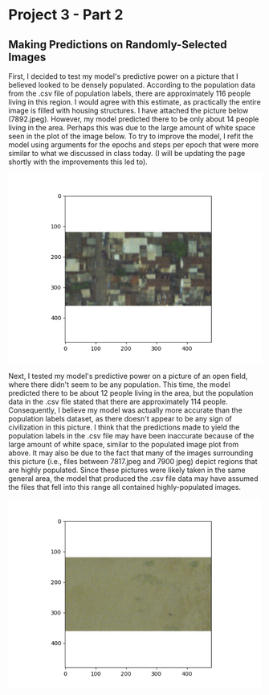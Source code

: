 # Project 3 - Part 2

## Making Predictions on Randomly-Selected Images

First, I decided to test my model's predictive power on a picture that I believed looked to be densely populated.  According to the population data from the .csv file of population labels, there are approximately 116 people living in this region.  I would agree with this estimate, as practically the entire image is filled with housing structures.  I have attached the picture below (7892.jpeg).  However, my model predicted there to be only about 14 people living in the area.  Perhaps this was due to the large amount of white space seen in the plot of the image below.  To try to improve the model, I refit the model using arguments for the epochs and steps per epoch that were more similar to what we discussed in class today.  (I will be updating the page shortly with the improvements this led to).

![Populated Region](PopulatedImagePlot.png)

Next, I tested my model's predictive power on a picture of an open field, where there didn't seem to be any population.  This time, the model predicted there to be about 12 people living in the area, but the population data in the .csv file stated that there are approximately 114 people.  Consequently, I believe my model was actually more accurate than the population labels dataset, as there doesn't appear to be any sign of civilization in this picture.  I think that the predictions made to yield the population labels in the .csv file may have been inaccurate because of the large amount of white space, similar to the populated image plot from above.  It may also be due to the fact that many of the images surrounding this picture (i.e., files between 7817.jpeg and 7900 jpeg) depict regions that are highly populated.  Since these pictures were likely taken in the same general area, the model that produced the .csv file data may have assumed the files that fell into this range all contained highly-populated images.

![Empty Field](EmptyFieldImagePlot.png)
